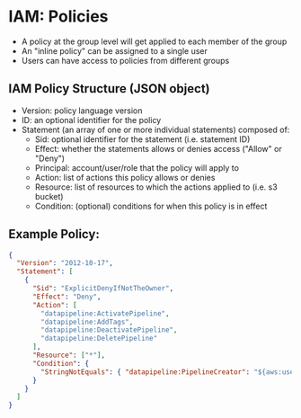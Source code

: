 # IAM: Policies

- A policy at the group level will get applied to each member of the group
- An "inline policy" can be assigned to a single user
- Users can have access to policies from different groups

## IAM Policy Structure (JSON object)

- Version: policy language version
- ID: an optional identifier for the policy
- Statement (an array of one or more individual statements) composed of:
  - Sid: optional identifier for the statement (i.e. statement ID)
  - Effect: whether the statements allows or denies access ("Allow" or "Deny")
  - Principal: account/user/role that the policy will apply to
  - Action: list of actions this policy allows or denies
  - Resource: list of resources to which the actions applied to (i.e. s3 bucket)
  - Condition: (optional) conditions for when this policy is in effect

## Example Policy:

```json
{
  "Version": "2012-10-17",
  "Statement": [
    {
      "Sid": "ExplicitDenyIfNotTheOwner",
      "Effect": "Deny",
      "Action": [
        "datapipeline:ActivatePipeline",
        "datapipeline:AddTags",
        "datapipeline:DeactivatePipeline",
        "datapipeline:DeletePipeline"
      ],
      "Resource": ["*"],
      "Condition": {
        "StringNotEquals": { "datapipeline:PipelineCreator": "${aws:userid}" }
      }
    }
  ]
}
```
